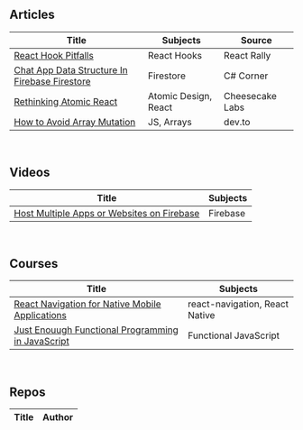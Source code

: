 ## Articles

| Title | Subjects | Source |
|-------|---------|--------|
|[React Hook Pitfalls](https://www.youtube.com/watch?v=VIRcX2X7EUk)|React Hooks|React Rally|
|[Chat App Data Structure In Firebase Firestore](https://www.c-sharpcorner.com/article/chat-app-data-structure-in-firebase-firestore/)|Firestore|C# Corner|
|[Rethinking Atomic React](https://cheesecakelabs.com/blog/rethinking-atomic-design-react-projects/)|Atomic Design, React|Cheesecake Labs|
|[How to Avoid Array Mutation](https://dev.to/helderburato/how-to-avoid-array-mutation-4bpa)|JS, Arrays|dev.to|

&nbsp;&nbsp;&nbsp;

## Videos
| Title | Subjects |
|-------|---------|
|[Host Multiple Apps or Websites on Firebase](https://www.youtube.com/watch?v=NrkFBmBFA6k)|Firebase|

&nbsp;&nbsp;&nbsp;

## Courses
| Title | Subjects |
|-------|---------|
|[React Navigation for Native Mobile Applications](https://egghead.io/courses/react-navigation-for-native-mobile-applications)|react-navigation, React Native|
|[Just Enouugh Functional Programming in JavaScript](https://egghead.io/courses/just-enough-functional-programming-in-javascript)|Functional JavaScript|


&nbsp;&nbsp;&nbsp;

## Repos
| Title | Author |
|-------|--------|

